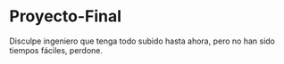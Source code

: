 # Proyecto-Final
Disculpe ingeniero que tenga todo subido hasta ahora, pero no han sido tiempos fáciles, perdone.
